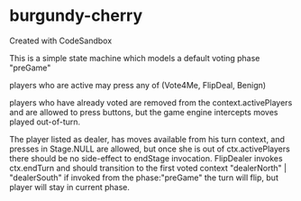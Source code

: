 # burgundy-cherry
Created with CodeSandbox

This is a simple state machine which models a default voting phase "preGame"  

players who are active may press any of (Vote4Me, FlipDeal, Benign)

players who have already voted are removed from the context.activePlayers and are allowed to press buttons, but the game engine intercepts moves played out-of-turn.

The player listed as dealer, has moves available from his turn context, and presses in Stage.NULL are allowed, but once she is out of ctx.activePlayers there should be no side-effect to endStage invocation.  FlipDealer invokes ctx.endTurn and should transition to the first voted context "dealerNorth" | "dealerSouth" if invoked from the phase:"preGame" the turn will flip, but player will stay in current phase.


